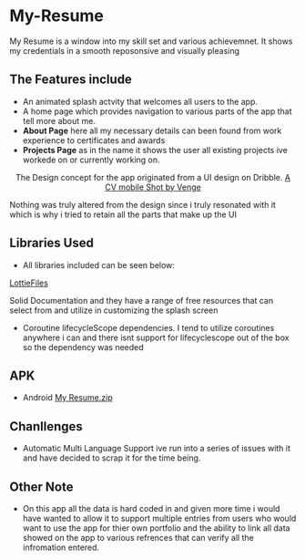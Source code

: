 # My-Resume 



My Resume is a window into my skill set and various achievemnet. It shows my credentials in a smooth
reposonsive and visually pleasing 

## The Features include
* An animated splash actvity that welcomes all users to the app.
* A home page which provides navigation to various parts of the app that tell more about me.
* **About Page** here all my necessary details can been found from work experience to certificates and awards
* **Projects Page** as in the name it shows the user all existing projects ive workede on or currently working on.

<p align="center">
	The Design concept for the app originated from a UI	design on Dribble. 
	
  <a href="https://dribbble.com/shots/15061439-Personal-Portfolio-Resume-CV-Mobile-Shots/attachments/6789196?mode=media">
   				A CV mobile Shot by Venge
  </a>
</p>
<p>
	Nothing was truly altered from the design since i truly resonated with it which is why i tried to retain all the parts that make up the UI
</p>

## Libraries Used
* All libraries included can be seen below:
<a href="https://lottiefiles.com/blog/working-with-lottie/getting-started-with-lottie-animations-in-android-app">
	LottieFiles
</a>
<p>
	Solid Documentation and they have a range of free resources that can select from and utilize in customizing the splash screen
</p>

* Coroutine lifecycleScope dependencies. I tend to utilize coroutines anywhere i can and there isnt support for lifecyclescope out of the box so the dependency was needed

## APK
* Android [My Resume.zip](https://github.com/Esetobore/My-Resume/files/9934192/My.Resume.zip)



## Chanllenges
* Automatic Multi Language Support ive run into a series of issues with it and have decided to scrap it for the time being.

## Other Note
* On this app all the data is hard coded in and given more time i would have wanted to allow it to support multiple entries from users who would want to use the app for thier own portfolio and the ability to link all data showed on the app to various refrences that can verify all the infromation entered.






